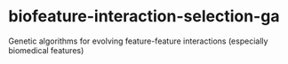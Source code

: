 # biofeature-interaction-selection-ga
Genetic algorithms for evolving feature-feature interactions (especially biomedical features)

